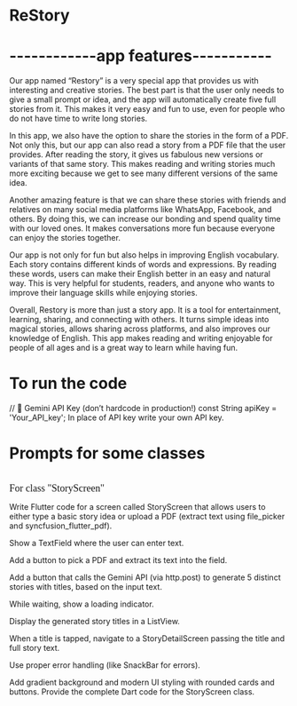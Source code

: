 # ReStory
#  ------------app features-----------
Our app named “Restory” is a very special app that provides us with interesting and creative stories. The best part is that the user only needs to give a small prompt or idea, and the app will automatically create five full stories from it. This makes it very easy and fun to use, even for people who do not have time to write long stories.

In this app, we also have the option to share the stories in the form of a PDF. Not only this, but our app can also read a story from a PDF file that the user provides. After reading the story, it gives us fabulous new versions or variants of that same story. This makes reading and writing stories much more exciting because we get to see many different versions of the same idea.

Another amazing feature is that we can share these stories with friends and relatives on many social media platforms like WhatsApp, Facebook, and others. By doing this, we can increase our bonding and spend quality time with our loved ones. It makes conversations more fun because everyone can enjoy the stories together.

Our app is not only for fun but also helps in improving English vocabulary. Each story contains different kinds of words and expressions. By reading these words, users can make their English better in an easy and natural way. This is very helpful for students, readers, and anyone who wants to improve their language skills while enjoying stories.

Overall, Restory is more than just a story app. It is a tool for entertainment, learning, sharing, and connecting with others. It turns simple ideas into magical stories, allows sharing across platforms, and also improves our knowledge of English. This app makes reading and writing enjoyable for people of all ages and is a great way to learn while having fun.

# To run the code
// 🔑 Gemini API Key (don’t hardcode in production!)
const String apiKey = 'Your_API_key';
In place of API key write your own API key.


# Prompts for some classes
<br>
<span style="font-family:Verdana; font-size:18px;">For class "StoryScreen"</span>

Write Flutter code for a screen called StoryScreen that allows users to either type a basic story idea or upload a PDF (extract text using file_picker and syncfusion_flutter_pdf).

Show a TextField where the user can enter text.

Add a button to pick a PDF and extract its text into the field.

Add a button that calls the Gemini API (via http.post) to generate 5 distinct stories with titles, based on the input text.

While waiting, show a loading indicator.

Display the generated story titles in a ListView.

When a title is tapped, navigate to a StoryDetailScreen passing the title and full story text.

Use proper error handling (like SnackBar for errors).

Add gradient background and modern UI styling with rounded cards and buttons.
Provide the complete Dart code for the StoryScreen class.



 

